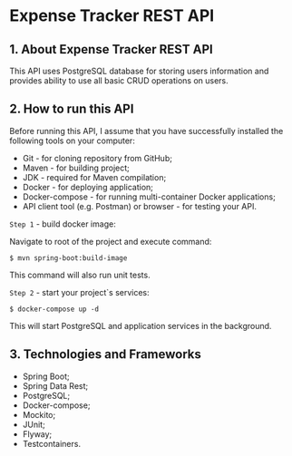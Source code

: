 # Expense Tracker REST API

## 1. About Expense Tracker REST API
This API uses PostgreSQL database for storing users information and provides ability to use all basic CRUD operations on users.

## 2. How to run this API
Before running this API, I assume that you have successfully installed the following tools on your computer:
- Git - for cloning repository from GitHub;
- Maven - for building project;
- JDK - required for Maven compilation;
- Docker - for deploying application;
- Docker-compose - for running multi-container Docker applications;
- API client tool (e.g. Postman) or browser - for testing your API.

`Step 1` - build docker image:

Navigate to root of the project and execute command:

    $ mvn spring-boot:build-image

This command will also run unit tests.

`Step 2` - start your project`s services:

    $ docker-compose up -d

This will start PostgreSQL and application services in the background.

## 3. Technologies and Frameworks

- Spring Boot;
- Spring Data Rest;
- PostgreSQL;
- Docker-compose;
- Mockito;
- JUnit;
- Flyway;
- Testcontainers.